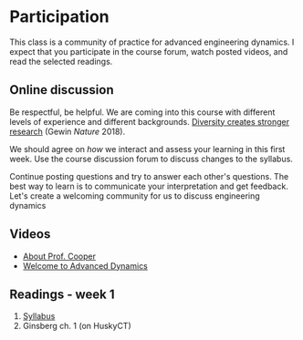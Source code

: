 # Participation 

This class is a community of practice for advanced engineering dynamics.
I expect that you participate in the course forum, watch posted videos,
and read the selected readings. 

## Online discussion 

Be respectful, be helpful. We are coming into this course with different 
levels of experience and different backgrounds. [Diversity creates 
stronger research](https://www.nature.com/articles/d41586-018-07415-9) 
(Gewin _Nature_ 2018).  

We should agree on _how_ we interact and assess your learning in this
first week. Use the course discussion forum to discuss changes to the
syllabus. 


Continue posting questions and try to answer each other's questions. The 
best way to learn is to communicate your interpretation and get 
feedback. Let's create a welcoming community for us to discuss 
engineering dynamics 

## Videos 

- [About Prof. Cooper](./meet_cooper.md)
- [Welcome to Advanced Dynamics](./overview.md)

## Readings - week 1 

1. [Syllabus](https://cooperrc.github.io/advanced-dynamics/syllabus.html) 
2. Ginsberg ch. 1 (on HuskyCT) 
